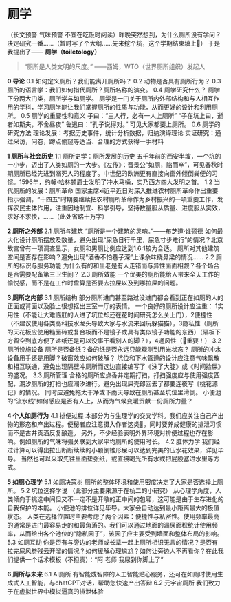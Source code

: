 # 厕学

（长文预警️ 气味预警️ 不宜在吃饭时阅读）昨晚突然想到，为什么厕所没有学问？决定研究一番……（暂时写了个大纲……先来挖个坑，这个学期结束填上🤪）
于是我提出了——
          **厕学（toiletology）**

> “厕所是人类文明的尺度。”
>       ——西姆，WTO（世界厕所组织）发起人

**0  导论**
  0.1 如何定义厕所？我们能离开厕所吗？
  0.2 动物是否具有厕所行为？
  0.3 厕所的语言学：我们如何指代厕所？厕所名称的演变。
  0.4 厕学研究什么？
厕学下分两大门类，厕所学与如厕学。
厕学是一门关于厕所内外部结构和与人相互作用的学科，学习厕学能让我们掌握厕所的性质与功能，从而更好的设计和利用厕所。
  0.5 厕学的重要性和意义
子曰：“三人行，必有一人上厕所”  “子在坑上曰，逝者如斯夫，不舍昼夜”  鲁迅曰：“孔子说得对。”  可见大家都要上厕所。
  0.6 厕学的研究方法
理论发展：考据历史事件，统计分析数据，归纳演绎理论
实证研究：通过采访，问卷，蹲点偷窥等适当、合理的方式获得一手材料

**1  厕所与社会历史**
  1.1 厕所史学：厕所发展的历史
五千年前的西安半坡，一个坑的一小步，迈出了人类如厕的一大步。《左传》：晋景公“如厕，陷而卒”，可见春秋时期厕所已经先进到溺死人的程度了。中世纪的欧洲更有直接向窗外倾倒粪便的习惯。1596年，约翰·哈林顿爵士发明了冲水马桶，实乃西方四大发明之首。
  1.2 当代厕所的发展：厕所革命
国家主席xi近平近日对深入推进农村厕所革命作出重要指示强调，“十四五”时期要继续把农村厕所革命作为乡村振兴的一项重要工作，发挥农民主体作用，注重因地制宜、科学引导，坚持数量服从质量、进度服从实效，求好不求快，……（此处省略十万字）

**2  厕所之外部**
  2.1 厕所与建筑
“厕所是一个建筑的灵魂。”——布芝道·谁硕德
如何最大化设计厕所摆放及数量，避免出现“尿急日行千里，屎急寸步难行”的情况？北京故宫曾有一项调查显示，女厕和男厕比例应达到1.6:1较为合适。
厕所对其他建筑空间是否存在影响？避免出现“酒香不怕巷子深”上课余味绕鼻梁的情况……
  2.2 厕所的标识与服务功能
为什么有的和里老是有人走错而与异性面面相觑？各个场合是否需要配备第三卫生间？
  2.3 厕所效能
一个优美的厕所能给人带来全天工作的愉悦感，而不是在工作时盘算是否要去拉屎以及到哪拉屎的问题。

**3  厕所之内部**
  3.1 厕所结构
部分厕所进门甚至路过没进门都会看到正在如厕的人的正面或背面以及脸上很想抠出三室一厅的表情。
一个良好的厕所设计应注重：
1实用性（不能让大难临肛的人进了坑位却还在花时间研究怎么关上门），2便捷性（不建议使用各类高科技水龙头导致大家与水流来回玩躲猫猫），3隐私性（厕所的天花板应使用糙面砖或复合板而不是镜子或具有类似镜子功能的东西）（隔板下方留空到底方便了递纸还是可以没事干看别人的脚？），4通风性（😤重要！）
  3.2 厕所设施设备
厕所是否备纸？备的纸是否永远只能观测到用光状态？
厕所的冲水设备用手还是用脚？破窗效应如何破解？
坑位和下水管道的设计应注意气味飘散和相互联通，避免出现隔壁冲厕所而这边直接编写了《泳了大腚》或《时间捡屎》的盛况。
  3.3 厕所管理
合格的厕所应点香并定期打扫，打扫强度应与使用强度匹配，潮汐厕所的打扫也应潮汐进行。避免出现屎壳郎回去了都要连夜写《桃花源记》的情况。
同时应避免拖太干净或下雨天导致在厕所甚至坑位里滑倒。
小便池的“流水线”如何感应是否有人上，从而为气候变暖贡献一份厕所力量？

**4  个人如厕行为**
  4.1 排便过程
本部分为与生理学的交叉学科。我们应关注自己产出物的形态和产出过程。便秘者应注意摄入作者这类🥬。同时要养成健康的排泄习惯而不是古井贡酒反复酿造。
另外，不少经验表明外界环境对排便过程也存在影响。例如厕所的气味将强关联到大家平均厕所的使用时长。
  4.2 肛体力学
我们经过计算可以得出拉出断断续续的小颗倒锥形屎可以达到完美的压水花效果，详见毕导。
当然也可以采取先往里面垫张纸，或直接喝光所有水或把屁股塞进水里等方式。

**5  如厕心理学**
  5.1 如厕决策树
厕所的整体环境和使用密度决定了大家是否选择上厕所。
  5.2 坑位选择学说
（此部分主要来源于在杭二的小研究）
从心理学角度，人类倾向于挑选中间但又不一定不是开敞的正中间的包厢，这可能是由于生存进化的自我保护的本能。
小便池的排位详见毕导。大家会自动达到最小距离最大的极值状态。
人类在选择位置时主要考虑了两个因素：便捷性与私密性。使用频率最高的通常是进门最容易走的和最角落的。我们可以通过地面的漏尿面积统计使用频率，从而给出各个池位的“隐私因子”，该因子应主要受到墙面和整体布局的影响。
  5.3 如厕互动
你是否有与旁边的老师或长辈一起上厕所相识无言的情况？是否有拉完屎风卷残云开溜的情况？如何缓解心理尴尬？如何让旁边人不再看你？在此我们提供一个话术模板（不担责）：“阿 老师 我尿到你脚上了”

**6 厕所与未来**
  6.1 AI厕所
有智能或智障的人工智能贴心服务，还可在如厕时使用生成式人工智能，与chatGPT对话，帮助您快速产出答辩
  6.2 元宇宙厕所
我们致力于在虚拟世界中模拟逼真的排泄体验